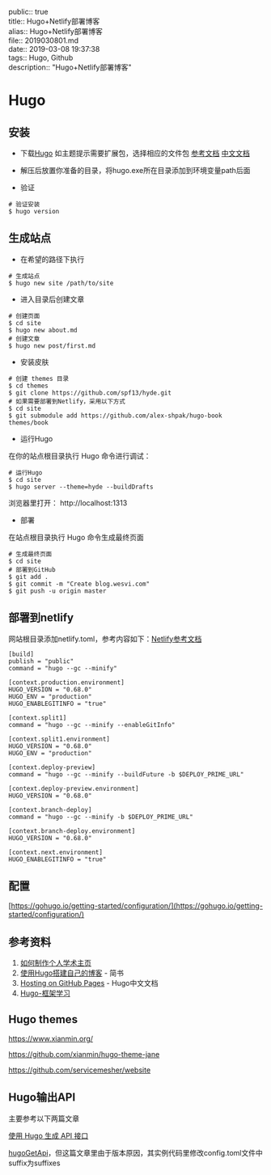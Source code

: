 public:: true  
title:: Hugo+Netlify部署博客  
alias:: Hugo+Netlify部署博客  
file:: 2019030801.md  
date:: 2019-03-08 19:37:38  
tags:: Hugo, Github  
description:: "Hugo+Netlify部署博客"  

# Hugo

## 安装

- 下载[Hugo](https://github.com/gohugoio/hugo/releases) 如主题提示需要扩展包，选择相应的文件包 [参考文档](https://gohugo.io/documentation/) [中文文档](https://www.gohugo.org/)

- 解压后放置你准备的目录，将hugo.exe所在目录添加到环境变量path后面

- 验证

```
# 验证安装
$ hugo version 
```

## 生成站点

- 在希望的路径下执行

```
# 生成站点
$ hugo new site /path/to/site
```

- 进入目录后创建文章

```
# 创建页面
$ cd site
$ hugo new about.md
# 创建文章
$ hugo new post/first.md
```

- 安装皮肤

```
# 创建 themes 目录
$ cd themes
$ git clone https://github.com/spf13/hyde.git
# 如果需要部署到Netlify，采用以下方式
$ cd site
$ git submodule add https://github.com/alex-shpak/hugo-book themes/book
```

- 运行Hugo

在你的站点根目录执行 Hugo 命令进行调试：

```
# 运行Hugo
$ cd site
$ hugo server --theme=hyde --buildDrafts
```

浏览器里打开： http://localhost:1313

- 部署

在站点根目录执行 Hugo 命令生成最终页面

```
# 生成最终页面
$ cd site
# 部署到GitHub
$ git add .
$ git commit -m "Create blog.wesvi.com"
$ git push -u origin master
```

## 部署到netlify

网站根目录添加netlify.toml，参考内容如下：[Netlify参考文档](https://docs.netlify.com/)

```
[build]
publish = "public"
command = "hugo --gc --minify"

[context.production.environment]
HUGO_VERSION = "0.68.0"
HUGO_ENV = "production"
HUGO_ENABLEGITINFO = "true"

[context.split1]
command = "hugo --gc --minify --enableGitInfo"

[context.split1.environment]
HUGO_VERSION = "0.68.0"
HUGO_ENV = "production"

[context.deploy-preview]
command = "hugo --gc --minify --buildFuture -b $DEPLOY_PRIME_URL"

[context.deploy-preview.environment]
HUGO_VERSION = "0.68.0"

[context.branch-deploy]
command = "hugo --gc --minify -b $DEPLOY_PRIME_URL"

[context.branch-deploy.environment]
HUGO_VERSION = "0.68.0"

[context.next.environment]
HUGO_ENABLEGITINFO = "true"
```


## 配置

[https://gohugo.io/getting-started/configuration/](https://gohugo.io/getting-started/configuration/)
## 参考资料

1. [如何制作个人学术主页](https://www.zhihu.com/question/281476526/answer/1051917800)
1. [使用Hugo搭建自己的博客](https://www.jianshu.com/p/8c3d7dfb09a0) - 简书
1. [Hosting on GitHub Pages](https://www.gohugo.org/doc/tutorials/github-pages-blog/) - Hugo中文文档
1. [Hugo-框架学习](https://segmentfault.com/a/1190000016078760#item-1)


## Hugo themes

https://www.xianmin.org/

https://github.com/xianmin/hugo-theme-jane

https://github.com/servicemesher/website

## Hugo输出API

主要参考以下两篇文章

[使用 Hugo 生成 API 接口](https://soulteary.com/2018/09/14/use-hugo-to-generate-the-api-interface.html)

[hugoGetApi](https://github.com/regisphilibert/hugoGetApi)，但这篇文章里由于版本原因，其实例代码里修改config.toml文件中suffix为suffixes
